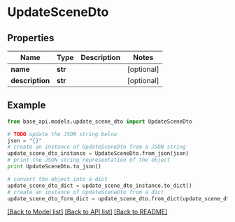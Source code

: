 # UpdateSceneDto


## Properties
Name | Type | Description | Notes
------------ | ------------- | ------------- | -------------
**name** | **str** |  | [optional] 
**description** | **str** |  | [optional] 

## Example

```python
from base_api.models.update_scene_dto import UpdateSceneDto

# TODO update the JSON string below
json = "{}"
# create an instance of UpdateSceneDto from a JSON string
update_scene_dto_instance = UpdateSceneDto.from_json(json)
# print the JSON string representation of the object
print UpdateSceneDto.to_json()

# convert the object into a dict
update_scene_dto_dict = update_scene_dto_instance.to_dict()
# create an instance of UpdateSceneDto from a dict
update_scene_dto_form_dict = update_scene_dto.from_dict(update_scene_dto_dict)
```
[[Back to Model list]](../README.md#documentation-for-models) [[Back to API list]](../README.md#documentation-for-api-endpoints) [[Back to README]](../README.md)


